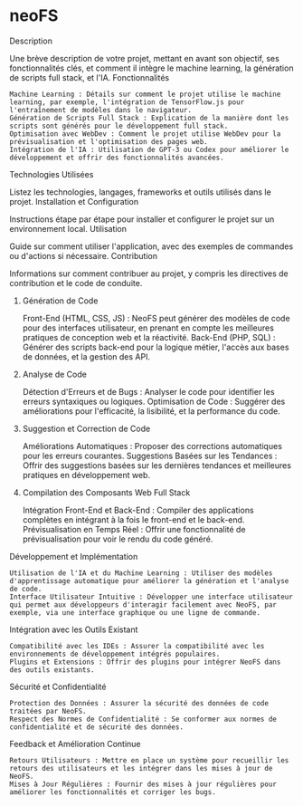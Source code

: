 # neoFS
Description

Une brève description de votre projet, mettant en avant son objectif, ses fonctionnalités clés, et comment il intègre le machine learning, la génération de scripts full stack, et l'IA.
Fonctionnalités

    Machine Learning : Détails sur comment le projet utilise le machine learning, par exemple, l'intégration de TensorFlow.js pour l'entraînement de modèles dans le navigateur.
    Génération de Scripts Full Stack : Explication de la manière dont les scripts sont générés pour le développement full stack.
    Optimisation avec WebDev : Comment le projet utilise WebDev pour la prévisualisation et l'optimisation des pages web.
    Intégration de l'IA : Utilisation de GPT-3 ou Codex pour améliorer le développement et offrir des fonctionnalités avancées.

Technologies Utilisées

Listez les technologies, langages, frameworks et outils utilisés dans le projet.
Installation et Configuration

Instructions étape par étape pour installer et configurer le projet sur un environnement local.
Utilisation

Guide sur comment utiliser l'application, avec des exemples de commandes ou d'actions si nécessaire.
Contribution

Informations sur comment contribuer au projet, y compris les directives de contribution et le code de conduite.

1. Génération de Code

    Front-End (HTML, CSS, JS) : NeoFS peut générer des modèles de code pour des interfaces utilisateur, en prenant en compte les meilleures pratiques de conception web et la réactivité.
    Back-End (PHP, SQL) : Générer des scripts back-end pour la logique métier, l'accès aux bases de données, et la gestion des API.

2. Analyse de Code

    Détection d'Erreurs et de Bugs : Analyser le code pour identifier les erreurs syntaxiques ou logiques.
    Optimisation de Code : Suggérer des améliorations pour l'efficacité, la lisibilité, et la performance du code.

3. Suggestion et Correction de Code

    Améliorations Automatiques : Proposer des corrections automatiques pour les erreurs courantes.
    Suggestions Basées sur les Tendances : Offrir des suggestions basées sur les dernières tendances et meilleures pratiques en développement web.

4. Compilation des Composants Web Full Stack

    Intégration Front-End et Back-End : Compiler des applications complètes en intégrant à la fois le front-end et le back-end.
    Prévisualisation en Temps Réel : Offrir une fonctionnalité de prévisualisation pour voir le rendu du code généré.

Développement et Implémentation

    Utilisation de l'IA et du Machine Learning : Utiliser des modèles d'apprentissage automatique pour améliorer la génération et l'analyse de code.
    Interface Utilisateur Intuitive : Développer une interface utilisateur qui permet aux développeurs d'interagir facilement avec NeoFS, par exemple, via une interface graphique ou une ligne de commande.

Intégration avec les Outils Existant

    Compatibilité avec les IDEs : Assurer la compatibilité avec les environnements de développement intégrés populaires.
    Plugins et Extensions : Offrir des plugins pour intégrer NeoFS dans des outils existants.

Sécurité et Confidentialité

    Protection des Données : Assurer la sécurité des données de code traitées par NeoFS.
    Respect des Normes de Confidentialité : Se conformer aux normes de confidentialité et de sécurité des données.

Feedback et Amélioration Continue

    Retours Utilisateurs : Mettre en place un système pour recueillir les retours des utilisateurs et les intégrer dans les mises à jour de NeoFS.
    Mises à Jour Régulières : Fournir des mises à jour régulières pour améliorer les fonctionnalités et corriger les bugs.